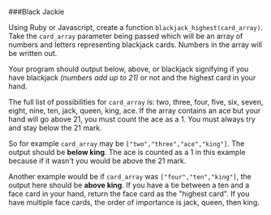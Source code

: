 ###Black Jackie

Using Ruby or Javascript, create a function `blackjack_highest(card_array)`. Take the `card_array` parameter being passed which will be an array of numbers and letters representing blackjack cards. Numbers in the array will be written out.  

Your program should output below, above, or blackjack signifying if you have blackjack *(numbers add up to 21)* or not and the highest card in your hand.  

The full list of possibilities for `card_array` is: two, three, four, five, six, seven, eight, nine, ten, jack, queen, king, ace. If the array contains an ace but your hand will go above 21, you must count the ace as a 1. You must always try and stay below the 21 mark.  


So for example `card_array` may be `["two","three","ace","king"]`.  The output should be **below king**. The ace is counted as a 1 in this example because if it wasn't you would be above the 21 mark.  

Another example would be if `card_array` was `["four","ten","king"]`, the output here should be **above king**. If you have a tie between a ten and a face card in your hand, return the face card as the "highest card". If you have multiple face cards, the order of importance is jack, queen, then king.  
